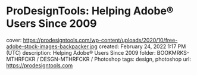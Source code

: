 # ProDesignTools: Helping Adobe® Users Since 2009

cover: https://prodesigntools.com/wp-content/uploads/2020/10/free-adobe-stock-images-backpacker.jpg
created: February 24, 2022 1:17 PM (UTC)
description: Helping Adobe® Users Since 2009
folder: BOOKMRKS-MTHRFCKR / DESGN-MTHRFCKR / Photoshop
tags: design, photoshop
url: https://prodesigntools.com